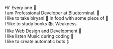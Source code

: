 Hi' Every one 👋<br>
I am Professional Developer at Blueterminal. 🙏<br>
I like to take biryani 🍴 in food with some piece of 🐔<br>
I !like to study books 📚. Weakness<br>
I like Web Design and Development 💞<br>
I like listen Music during coding 🦉<br>
I like to create automatic bots (:<br>
